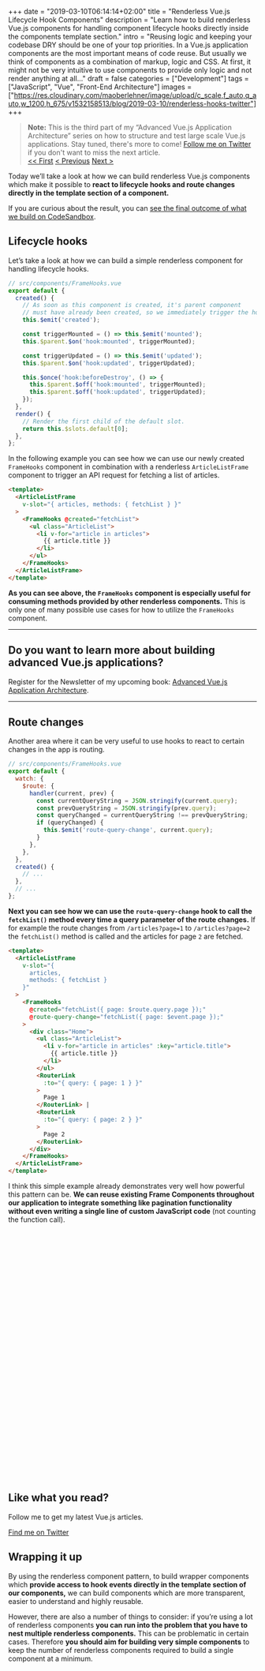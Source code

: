 +++
date = "2019-03-10T06:14:14+02:00"
title = "Renderless Vue.js Lifecycle Hook Components"
description = "Learn how to build renderless Vue.js components for handling component lifecycle hooks directly inside the components template section."
intro = "Reusing logic and keeping your codebase DRY should be one of your top priorities. In a Vue.js application components are the most important means of code reuse. But usually we think of components as a combination of markup, logic and CSS. At first, it might not be very intuitive to use components to provide only logic and not render anything at all..."
draft = false
categories = ["Development"]
tags = ["JavaScript", "Vue", "Front-End Architecture"]
images = ["https://res.cloudinary.com/maoberlehner/image/upload/c_scale,f_auto,q_auto,w_1200,h_675/v1532158513/blog/2019-03-10/renderless-hooks-twitter"]
+++

> **Note:** This is the third part of my “Advanced Vue.js Application Architecture” series on how to structure and test large scale Vue.js applications. Stay tuned, there's more to come! [Follow me on Twitter](https://twitter.com/MaOberlehner) if you don't want to miss the next article.  
> [<< First](/blog/multi-export-vue-single-file-ui-components/) [< Previous](/blog/reusing-logic-with-renderless-vue-frame-components/) [Next >](/blog/advanced-vue-component-composition-with-container-components/)

Today we’ll take a look at how we can build renderless Vue.js components which make it possible to **react to lifecycle hooks and route changes directly in the template section of a component.**

If you are curious about the result, you can [see the final outcome of what we build on CodeSandbox](https://codesandbox.io/s/1y2r3q4j93?module=%2Fsrc%2Fviews%2FHome.vue).

## Lifecycle hooks

Let’s take a look at how we can build a simple renderless component for handling lifecycle hooks.

```js
// src/components/FrameHooks.vue
export default {
  created() {
    // As soon as this component is created, it's parent component
    // must have already been created, so we immediately trigger the hook.
    this.$emit('created');

    const triggerMounted = () => this.$emit('mounted');
    this.$parent.$on('hook:mounted', triggerMounted);

    const triggerUpdated = () => this.$emit('updated');
    this.$parent.$on('hook:updated', triggerUpdated);

    this.$once('hook:beforeDestroy', () => {
      this.$parent.$off('hook:mounted', triggerMounted);
      this.$parent.$off('hook:updated', triggerUpdated);
    });
  },
  render() {
    // Render the first child of the default slot.
    return this.$slots.default[0];
  },
};
```

In the following example you can see how we can use our newly created `FrameHooks` component in combination with a renderless `ArticleListFrame` component to trigger an API request for fetching a list of articles.

```html
<template>
  <ArticleListFrame
    v-slot="{ articles, methods: { fetchList } }"
  >
    <FrameHooks @created="fetchList">
      <ul class="ArticleList">
        <li v-for="article in articles">
          {{ article.title }}
        </li>
      </ul>
    </FrameHooks>
  </ArticleListFrame>
</template>
```

**As you can see above, the `FrameHooks` component is especially useful for consuming methods provided by other renderless components.** This is only one of many possible use cases for how to utilize the `FrameHooks` component.

<div>
  <hr class="c-hr">
  <div class="c-service-info">
    <h2>Do you want to learn more about building advanced Vue.js applications?</h2>
    <p class="c-service-info__body">
      Register for the Newsletter of my upcoming book: <a class="c-anchor" href="https://oberlehner.us20.list-manage.com/subscribe?u=8476a98c5640f6c7b5530ea57&id=8b26bf120b" data-event-category="link" data-event-action="click: newsletter" data-event-label="Newsletter (article content)">Advanced Vue.js Application Architecture</a>.
    </p>
  </div>
  <hr class="c-hr">
</div>

## Route changes

Another area where it can be very useful to use hooks to react to certain changes in the app is routing.

```js
// src/components/FrameHooks.vue
export default {
  watch: {
    $route: {
      handler(current, prev) {
        const currentQueryString = JSON.stringify(current.query);
        const prevQueryString = JSON.stringify(prev.query);
        const queryChanged = currentQueryString !== prevQueryString;
        if (queryChanged) {
          this.$emit('route-query-change', current.query);
        }
      },
    },
  },
  created() {
    // ...
  },
  // ...
};
```

**Next you can see how we can use the `route-query-change` hook to call the `fetchList()` method every time a query parameter of the route changes.** If for example the route changes from `/articles?page=1` to `/articles?page=2` the `fetchList()` method is called and the articles for page `2` are fetched.

```html
<template>
  <ArticleListFrame
    v-slot="{
      articles,
      methods: { fetchList }
    }"
  >
    <FrameHooks
      @created="fetchList({ page: $route.query.page });"
      @route-query-change="fetchList({ page: $event.page });"
    >
      <div class="Home">
        <ul class="ArticleList">
          <li v-for="article in articles" :key="article.title">
            {{ article.title }}
          </li>
        </ul>
        <RouterLink
          :to="{ query: { page: 1 } }"
        >
          Page 1
        </RouterLink> |
        <RouterLink
          :to="{ query: { page: 2 } }"
        >
          Page 2
        </RouterLink>
      </div>
    </FrameHooks>
  </ArticleListFrame>
</template>
```

I think this simple example already demonstrates very well how powerful this pattern can be. **We can reuse existing Frame Components throughout our application to integrate something like pagination functionality without even writing a single line of custom JavaScript code** (not counting the function call).

<div class="c-content__broad">
  <iframe data-src="https://codesandbox.io/embed/1y2r3q4j93?module=%2Fsrc%2Fviews%2FHome.vue&view=preview" style="width:100%; height:500px; border:0; border-radius: 4px; overflow:hidden;" sandbox="allow-modals allow-forms allow-popups allow-scripts allow-same-origin"></iframe>
</div>

<div class="c-content__broad">
  <div class="c-twitter-teaser">
    <div class="c-twitter-teaser__content">
      <h2 class="c-twitter-teaser__headline">Like what you read?</h2>
      <p class="c-twitter-teaser__body">
        Follow me to get my latest Vue.js articles.
      </p>
      <a class="c-button c-button--outline c-twitter-teaser__button" rel="nofollow" href="https://twitter.com/maoberlehner" data-event-category="link" data-event-action="click: contact" data-event-label="Twitter (article content)">
        Find me on Twitter
      </a>
    </div>
  </div>
</div>

## Wrapping it up

By using the renderless component pattern, to build wrapper components which **provide access to hook events directly in the template section of our components,** we can build components which are more transparent, easier to understand and highly reusable.

However, there are also a number of things to consider: if you’re using a lot of renderless components **you can run into the problem that you have to nest multiple renderless components.** This can be problematic in certain cases. Therefore **you should aim for building very simple components** to keep the number of renderless components required to build a single component at a minimum.
